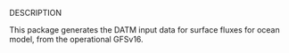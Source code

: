 DESCRIPTION

This package generates the DATM input data for surface fluxes for ocean model, from the operational GFSv16.


